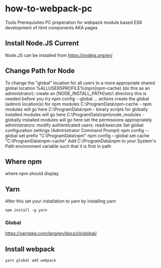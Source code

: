 

# how-to-webpack-pc
Tools Prerequisites PC preperation for webpack module based ES6 development of html components AKA pages


## Install Node.JS Current

Node.JS can be installed from https://nodejs.org/en/

## Change Path for Node

To change the "global" location for all users to a more appropriate shared global location %ALLUSERSPROFILE%\(npm|npm-cache) (do this as an administrator):
create an [NODE_INSTALL_PATH]\etc\ directory 
this is needed before you try npm config --global ... actions
create the global (admin) location(s) for npm modules 
C:\ProgramData\npm-cache - npm modules will go here
C:\ProgramData\npm - binary scripts for globally installed modules will go here
C:\ProgramData\npm\node_modules - globally installed modules will go here
set the permissions appropriately 
administrators: modify
authenticated users: read/execute
Set global configuration settings (Administrator Command Prompt) 
npm config --global set prefix "C:\ProgramData\npm"
npm config --global set cache "C:\ProgramData\npm-cache"
Add C:\ProgramData\npm to your System's Path environment variable such that it is first in path

## Where npm
where npm should display

## Yarn
After this set your installation to yarn by installing yarn
```
npm install -g yarn
```
### Global
https://yarnpkg.com/lang/en/docs/cli/global/

## Install webpack
```
yarn global add webpack
```

